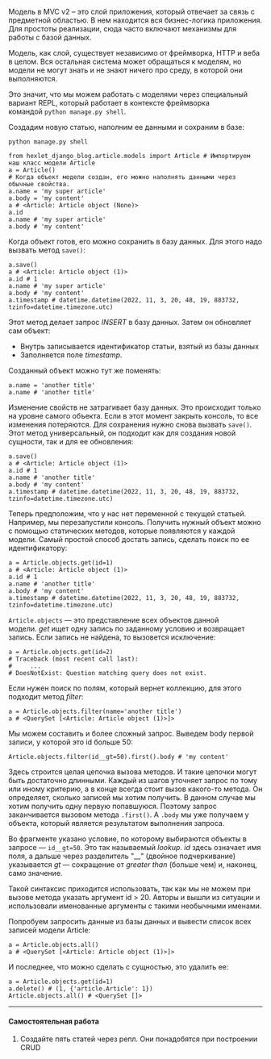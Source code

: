 Модель в MVC v2 – это слой приложения, который отвечает за связь с предметной областью. В нем находится вся бизнес-логика приложения. Для простоты реализации, сюда часто включают механизмы для работы с базой данных.

Модель, как слой, существует независимо от фреймворка, HTTP и веба в целом. Вся остальная система может обращаться к моделям, но модели не могут знать и не знают ничего про среду, в которой они выполняются.

Это значит, что мы можем работать с моделями через специальный вариант REPL, который работает в контексте фреймворка командой `python manage.py shell`.

Создадим новую статью, наполним ее данными и сохраним в базе:

```
python manage.py shell
```

```
from hexlet_django_blog.article.models import Article # Импортируем наш класс модели Article
a = Article()
# Когда объект модели создан, его можно наполнять данными через обычные свойства.
a.name = 'my super article'
a.body = 'my content'
a # <Article: Article object (None)>
a.id
a.name # 'my super article'
a.body # 'my content'
```

Когда объект готов, его можно сохранить в базу данных. Для этого надо вызвать метод `save()`:

```
a.save()
a # <Article: Article object (1)>
a.id # 1
a.name # 'my super article'
a.body # 'my content'
a.timestamp # datetime.datetime(2022, 11, 3, 20, 48, 19, 883732, tzinfo=datetime.timezone.utc)
```

Этот метод делает запрос _INSERT_ в базу данных. Затем он обновляет сам объект:

-   Внутрь записывается идентификатор статьи, взятый из базы данных
-   Заполняется поле _timestamp_.

Созданный объект можно тут же поменять:

```
a.name = 'another title'
a.name # 'another title'
```

Изменение свойств не затрагивает базу данных. Это происходит только на уровне самого объекта. Если в этот момент закрыть консоль, то все изменения потеряются. Для сохранения нужно снова вызвать `save()`. Этот метод универсальный, он подходит как для создания новой сущности, так и для ее обновления:

```
a.save()
a # <Article: Article object (1)>
a.id # 1
a.name # 'another title'
a.body # 'my content'
a.timestamp # datetime.datetime(2022, 11, 3, 20, 48, 19, 883732, tzinfo=datetime.timezone.utc)
```

Теперь предположим, что у нас нет переменной с текущей статьей. Например, мы перезапустили консоль. Получить нужный объект можно с помощью статических методов, которые появляются у каждой модели. Самый простой способ достать запись, сделать поиск по ее идентификатору:

```
a = Article.objects.get(id=1)
a # <Article: Article object (1)>
a.id # 1
a.name # 'another title'
a.body # 'my content'
a.timestamp # datetime.datetime(2022, 11, 3, 20, 48, 19, 883732, tzinfo=datetime.timezone.utc)
```

`Article.objects` — это представление всех объектов данной модели. _get_ ищет одну запись по заданному условию и возвращает запись. Если запись не найдена, то вызовется исключение:

```
a = Article.objects.get(id=2)
# Traceback (most recent call last):
#     ...
# DoesNotExist: Question matching query does not exist.
```

Если нужен поиск по полям, который вернет коллекцию, для этого подходит метод _filter_:

```
a = Article.objects.filter(name='another title')
a # <QuerySet [<Article: Article object (1)>]>
```

Мы можем составить и более сложный запрос. Выведем body первой записи, у которой это id больше 50:

```
Article.objects.filter(id__gt=50).first().body # 'my content'
```

Здесь строится целая цепочка вызова методов. И такие цепочки могут быть достаточно длинными. Каждый из шагов уточняет запрос по тому или иному критерию, а в конце всегда стоит вызов какого-то метода. Он определяет, сколько записей мы хотим получить. В данном случае мы хотим получить одну первую попавшуюся. Поэтому запрос заканчивается вызовом метода `.first()`. А `.body` мы уже получаем у объекта, который является результатом выполнения запроса.

Во фрагменте указано условие, по которому выбираются объекты в запросе — `id__gt=50`. Это так называемый _lookup_. _id_ здесь означает имя поля, а дальше через разделитель "__" (двойное подчеркивание) указывается _gt_ — сокращение от _greater than_ (больше чем) и, наконец, само значение.

Такой синтаксис приходится использовать, так как мы не можем при вызове метода указать аргумент id > 20. Авторы и вышли из ситуации и использовали именованные аргументы с такими необычными именами.

Попробуем запросить данные из базы данных и вывести список всех записей модели Article:

```
a = Article.objects.all()
a # <QuerySet [<Article: Article object (1)>]>
```

И последнее, что можно сделать с сущностью, это удалить ее:

```
a = Article.objects.get(id=1)
a.delete() # (1, {'article.Article': 1})
Article.objects.all() # <QuerySet []>
```

---

#### Самостоятельная работа

1.  Создайте пять статей через репл. Они понадобятся при построении CRUD